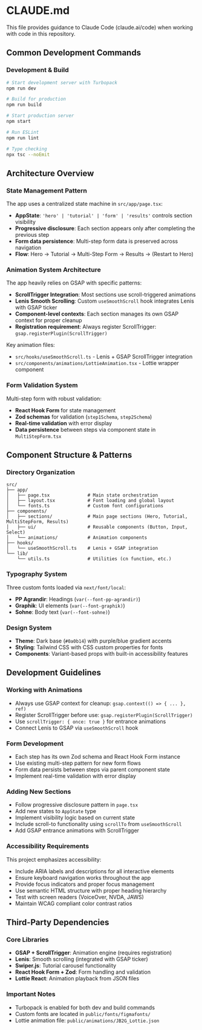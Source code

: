 # CLAUDE.md

This file provides guidance to Claude Code (claude.ai/code) when working with code in this repository.

## Common Development Commands

### Development & Build

```bash
# Start development server with Turbopack
npm run dev

# Build for production
npm run build

# Start production server
npm start

# Run ESLint
npm run lint

# Type checking
npx tsc --noEmit
```

## Architecture Overview

### State Management Pattern

The app uses a centralized state machine in `src/app/page.tsx`:

- **AppState**: `'hero' | 'tutorial' | 'form' | 'results'` controls section visibility
- **Progressive disclosure**: Each section appears only after completing the previous step
- **Form data persistence**: Multi-step form data is preserved across navigation
- **Flow**: Hero → Tutorial → Multi-Step Form → Results → (Restart to Hero)

### Animation System Architecture

The app heavily relies on GSAP with specific patterns:

- **ScrollTrigger Integration**: Most sections use scroll-triggered animations
- **Lenis Smooth Scrolling**: Custom `useSmoothScroll` hook integrates Lenis with GSAP ticker
- **Component-level contexts**: Each section manages its own GSAP context for proper cleanup
- **Registration requirement**: Always register ScrollTrigger: `gsap.registerPlugin(ScrollTrigger)`

Key animation files:

- `src/hooks/useSmoothScroll.ts` - Lenis + GSAP ScrollTrigger integration
- `src/components/animations/LottieAnimation.tsx` - Lottie wrapper component

### Form Validation System

Multi-step form with robust validation:

- **React Hook Form** for state management
- **Zod schemas** for validation (`step1Schema`, `step2Schema`)
- **Real-time validation** with error display
- **Data persistence** between steps via component state in `MultiStepForm.tsx`

## Component Structure & Patterns

### Directory Organization

```
src/
├── app/
│   ├── page.tsx              # Main state orchestration
│   ├── layout.tsx            # Font loading and global layout
│   └── fonts.ts              # Custom font configurations
├── components/
│   ├── sections/             # Main page sections (Hero, Tutorial, MultiStepForm, Results)
│   ├── ui/                   # Reusable components (Button, Input, Select)
│   └── animations/           # Animation components
├── hooks/
│   └── useSmoothScroll.ts    # Lenis + GSAP integration
└── lib/
    └── utils.ts              # Utilities (cn function, etc.)
```

### Typography System

Three custom fonts loaded via `next/font/local`:

- **PP Agrandir**: Headings (`var(--font-pp-agrandir)`)
- **Graphik**: UI elements (`var(--font-graphik)`)
- **Sohne**: Body text (`var(--font-sohne)`)

### Design System

- **Theme**: Dark base (`#0a0b14`) with purple/blue gradient accents
- **Styling**: Tailwind CSS with CSS custom properties for fonts
- **Components**: Variant-based props with built-in accessibility features

## Development Guidelines

### Working with Animations

- Always use GSAP context for cleanup: `gsap.context(() => { ... }, ref)`
- Register ScrollTrigger before use: `gsap.registerPlugin(ScrollTrigger)`
- Use `scrollTrigger: { once: true }` for entrance animations
- Connect Lenis to GSAP via `useSmoothScroll` hook

### Form Development

- Each step has its own Zod schema and React Hook Form instance
- Use existing multi-step pattern for new form flows
- Form data persists between steps via parent component state
- Implement real-time validation with error display

### Adding New Sections

- Follow progressive disclosure pattern in `page.tsx`
- Add new states to `AppState` type
- Implement visibility logic based on current state
- Include scroll-to functionality using `scrollTo` from `useSmoothScroll`
- Add GSAP entrance animations with ScrollTrigger

### Accessibility Requirements

This project emphasizes accessibility:

- Include ARIA labels and descriptions for all interactive elements
- Ensure keyboard navigation works throughout the app
- Provide focus indicators and proper focus management
- Use semantic HTML structure with proper heading hierarchy
- Test with screen readers (VoiceOver, NVDA, JAWS)
- Maintain WCAG compliant color contrast ratios

## Third-Party Dependencies

### Core Libraries

- **GSAP + ScrollTrigger**: Animation engine (requires registration)
- **Lenis**: Smooth scrolling (integrated with GSAP ticker)
- **Swiper.js**: Tutorial carousel functionality
- **React Hook Form + Zod**: Form handling and validation
- **Lottie React**: Animation playback from JSON files

### Important Notes

- Turbopack is enabled for both dev and build commands
- Custom fonts are located in `public/fonts/figmafonts/`
- Lottie animation file: `public/animations/JB2G_Lottie.json`
